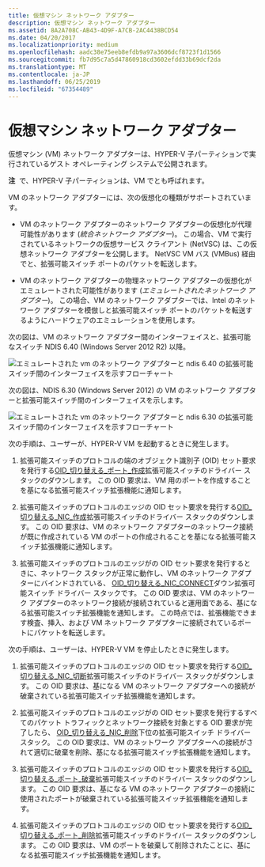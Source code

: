 ```yaml
---
title: 仮想マシン ネットワーク アダプター
description: 仮想マシン ネットワーク アダプター
ms.assetid: 8A2A708C-AB43-4D9F-A7CB-2AC4438BCD54
ms.date: 04/20/2017
ms.localizationpriority: medium
ms.openlocfilehash: aadc38e75eeb8efdb9a97a3606dcf8723f1d1566
ms.sourcegitcommit: fb7d95c7a5d47860918cd3602efdd33b69dcf2da
ms.translationtype: MT
ms.contentlocale: ja-JP
ms.lasthandoff: 06/25/2019
ms.locfileid: "67354489"
---
```

# <a name="virtual-machine-network-adapters"></a>仮想マシン ネットワーク アダプター


仮想マシン (VM) ネットワーク アダプターは、HYPER-V 子パーティションで実行されているゲスト オペレーティング システムで公開されます。

**注**  で、HYPER-V 子パーティションは、VM でとも呼ばれます。

 

VM のネットワーク アダプターには、次の仮想化の種類がサポートされています。

-   VM のネットワーク アダプターのネットワーク アダプターの仮想化が代理可能性があります (*統合ネットワーク アダプター*)。 この場合、VM で実行されているネットワークの仮想サービス クライアント (NetVSC) は、この仮想ネットワーク アダプターを公開します。 NetVSC VM バス (VMBus) 経由でと、拡張可能スイッチ ポートのパケットを転送します。

-   VM のネットワーク アダプターの物理ネットワーク アダプターの仮想化がエミュレートされた可能性があります (*エミュレートされたネットワーク アダプター*)。 この場合、VM のネットワーク アダプターでは、Intel のネットワーク アダプターを模倣しと拡張可能スイッチ ポートのパケットを転送するようにハードウェアのエミュレーションを使用します。

次の図は、VM のネットワーク アダプター間のインターフェイスと、拡張可能なスイッチ NDIS 6.40 (Windows Server 2012 R2) 以降。

![エミュレートされた vm のネットワーク アダプターと ndis 6.40 の拡張可能スイッチ間のインターフェイスを示すフローチャート](images/vswitchvmnic-ndis640.png)

次の図は、NDIS 6.30 (Windows Server 2012) の VM のネットワーク アダプターと拡張可能スイッチ間のインターフェイスを示します。

![エミュレートされた vm のネットワーク アダプターと ndis 6.30 の拡張可能スイッチ間のインターフェイスを示すフローチャート](images/vswitchvmnic.png)

次の手順は、ユーザーが、HYPER-V VM を起動するときに発生します。

1.  拡張可能スイッチのプロトコルの端のオブジェクト識別子 (OID) セット要求を発行する[OID\_切り替える\_ポート\_作成](https://docs.microsoft.com/windows-hardware/drivers/network/oid-switch-port-create)拡張可能スイッチのドライバー スタックのダウンします。 この OID 要求は、VM 用のポートを作成することを基になる拡張可能スイッチ拡張機能に通知します。

2.  拡張可能スイッチのプロトコルのエッジの OID セット要求を発行する[OID\_切り替える\_NIC\_作成](https://docs.microsoft.com/windows-hardware/drivers/network/oid-switch-port-create)拡張可能スイッチのドライバー スタックのダウンします。 この OID 要求は、VM のネットワーク アダプターのネットワーク接続が既に作成されている VM のポートの作成されることを基になる拡張可能スイッチ拡張機能に通知します。

3.  拡張可能スイッチのプロトコルのエッジがの OID セット要求を発行するときに、ネットワーク スタックが正常に動作し、VM のネットワーク アダプターにバインドされている、 [OID\_切り替える\_NIC\_CONNECT](https://docs.microsoft.com/windows-hardware/drivers/network/oid-switch-port-create)ダウン拡張可能スイッチ ドライバー スタックです。 この OID 要求は、VM のネットワーク アダプターのネットワーク接続が接続されていると運用面である、基になる拡張可能スイッチ拡張機能を通知します。 この時点では、拡張機能できます検査、挿入、および VM ネットワーク アダプターに接続されているポートにパケットを転送します。

次の手順は、ユーザーは、HYPER-V VM を停止したときに発生します。

1.  拡張可能スイッチのプロトコルのエッジの OID セット要求を発行する[OID\_切り替える\_NIC\_切断](https://docs.microsoft.com/windows-hardware/drivers/network/oid-switch-nic-disconnect)拡張可能スイッチのドライバー スタックがダウンします。 この OID 要求は、基になる VM のネットワーク アダプターへの接続が破棄されている拡張可能スイッチ拡張機能を通知します。

2.  拡張可能スイッチのプロトコルのエッジがの OID セット要求を発行するすべてのパケット トラフィックとネットワーク接続を対象とする OID 要求が完了したら、 [OID\_切り替える\_NIC\_削除](https://docs.microsoft.com/windows-hardware/drivers/network/oid-switch-port-create)下位の拡張可能スイッチ ドライバー スタック。 この OID 要求は、VM のネットワーク アダプターへの接続がされて適切に破棄を削除、基になる拡張可能スイッチ拡張機能を通知します。

3.  拡張可能スイッチのプロトコルのエッジの OID セット要求を発行する[OID\_切り替える\_ポート\_破棄](https://docs.microsoft.com/windows-hardware/drivers/network/oid-switch-port-teardown)拡張可能スイッチのドライバー スタックのダウンします。 この OID 要求は、基になる VM のネットワーク アダプターの接続に使用されたポートが破棄されている拡張可能スイッチ拡張機能を通知します。

4.  拡張可能スイッチのプロトコルのエッジの OID セット要求を発行する[OID\_切り替える\_ポート\_削除](https://docs.microsoft.com/windows-hardware/drivers/network/oid-switch-port-delete)拡張可能スイッチのドライバー スタックのダウンします。 この OID 要求は、VM のポートを破棄して削除されたことに、基になる拡張可能スイッチ拡張機能を通知します。

 

 





